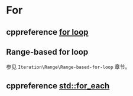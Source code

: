 # For 

## cppreference [for loop](https://en.cppreference.com/w/cpp/language/for)



## Range-based for loop 

参见 `Iteration\Range\Range-based-for-loop` 章节。

## cppreference [std::for_each](https://en.cppreference.com/w/cpp/algorithm/for_each)

